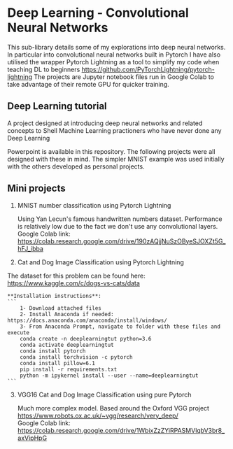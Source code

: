 # Deep Learning - Convolutional Neural Networks

This sub-library details some of my explorations into deep neural networks. In particular into convolutional neural networks built in Pytorch
I have also utilised the wrapper Pytorch Lightning as a tool to simplify my code when teaching DL to beginners https://github.com/PyTorchLightning/pytorch-lightning
The projects are Jupyter notebook files run in Google Colab to take advantage of their remote GPU for quicker training.

## Deep Learning tutorial

A project designed at introducing deep neural networks and related concepts to Shell Machine Learning practioners who have never done any Deep Learning

Powerpoint is available in this repository. The following projects were all designed with these in mind. The simpler MNIST example was used initially with the others developed as personal projects.

## Mini projects

1. MNIST number classification using Pytorch Lightning

    Using Yan Lecun's famous handwritten numbers dataset. Performance is relatively low due to the fact we don't use any convolutional        layers.
    Google Colab link: https://colab.research.google.com/drive/190zAQjjNuSzOByeSJOXZt5G_hFJ_ibba

2. Cat and Dog Image Classification using Pytorch Lightning

The dataset for this problem can be found here: https://www.kaggle.com/c/dogs-vs-cats/data


    **Installation instructions**:
    ```
        1- Download attached files
        2- Install Anaconda if needed: https://docs.anaconda.com/anaconda/install/windows/
        3- From Anaconda Prompt, navigate to folder with these files and execute
        conda create -n deeplearningtut python=3.6
        conda activate deeplearningtut
        conda install pytorch
        conda install torchvision -c pytorch
        conda install pillow=6.1
        pip install -r requirements.txt
        python -m ipykernel install --user --name=deeplearningtut     
    ```


3. VGG16 Cat and Dog Image Classification using pure Pytorch

    Much more complex model. Based around the Oxford VGG project https://www.robots.ox.ac.uk/~vgg/research/very_deep/  
    Google Colab link: https://colab.research.google.com/drive/1WbixZzZYiRPASMVlqbV3br8_axVipHpG

